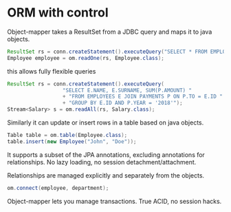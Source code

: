 # ORM with control

Object-mapper takes a ResultSet from a JDBC query and maps it to java objects.

```java
ResultSet rs = conn.createStatement().executeQuery("SELECT * FROM EMPLOYEES WHERE ID = 123");
Employee employee = om.readOne(rs, Employee.class);
```

this allows fully flexible queries

```java
ResultSet rs = conn.createStatement().executeQuery(
                  "SELECT E.NAME, E.SURNAME, SUM(P.AMOUNT) "
                  + "FROM EMPLOYEES E JOIN PAYMENTS P ON P.TO = E.ID "
                  + "GROUP BY E.ID AND P.YEAR = '2018'");
Stream<Salary> s = om.readAll(rs, Salary.class);
```

Similarly it can update or insert rows in a table based on java objects.

```java
Table table = om.table(Employee.class);
table.insert(new Employee("John", "Doe"));
```

It supports a subset of the JPA annotations, excluding annotations for relationships. No lazy loading, no session detachment/attachment.

Relationships are managed explicitly and separately from the objects.

```java
om.connect(employee, department);
```

Object-mapper lets you manage transactions. True ACID, no session hacks.
